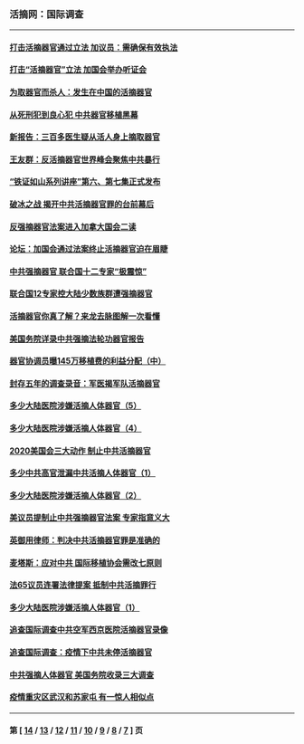 ### 活摘网：国际调查
---
#### [打击活摘器官通过立法 加议员：需确保有效执法](../../pages/nf5947/n13886356.md?12210430) 
#### [打击“活摘器官”立法 加国会举办听证会](../../pages/nf5947/n13869362.md?12210430) 
#### [为取器官而杀人：发生在中国的活摘器官](../../pages/nf5947/n13794731.md?12210430) 
#### [从死刑犯到良心犯 中共器官移植黑幕](../../pages/nf5947/n13764669.md?12210430) 
#### [新报告：三百多医生疑从活人身上摘取器官](../../pages/nf5947/n13703044.md?12210430) 
#### [王友群：反活摘器官世界峰会聚焦中共暴行](../../pages/nf5947/n13250738.md?12210430) 
#### [“铁证如山系列讲座”第六、第七集正式发布](../../pages/nf5947/n13106287.md?12210430) 
#### [破冰之战 揭开中共活摘器官罪的台前幕后](../../pages/nf5947/n13082457.md?12210430) 
#### [反强摘器官法案进入加拿大国会二读](../../pages/nf5947/n13033450.md?12210430) 
#### [论坛：加国会通过法案终止活摘器官迫在眉睫](../../pages/nf5947/n13029839.md?12210430) 
#### [中共强摘器官 联合国十二专家“极震惊”](../../pages/nf5947/n13024313.md?12210430) 
#### [联合国12专家控大陆少数族群遭强摘器官](../../pages/nf5947/n13023877.md?12210430) 
#### [活摘器官你真了解？来龙去脉图解一次看懂](../../pages/nf5947/n13013820.md?12210430) 
#### [美国务院详录中共强摘法轮功器官报告](../../pages/nf5947/n12944519.md?12210430) 
#### [器官协调员曝145万移植费的利益分配（中）](../../pages/nf5947/n12894547.md?12210430) 
#### [封存五年的调查录音：军医揭军队活摘器官](../../pages/nf5947/n12798692.md?12210430) 
#### [多少大陆医院涉嫌活摘人体器官（5）](../../pages/nf5947/n12768383.md?12210430) 
#### [多少大陆医院涉嫌活摘人体器官（4）](../../pages/nf5947/n12664434.md?12210430) 
#### [2020美国会三大动作 制止中共活摘器官](../../pages/nf5947/n12682004.md?12210430) 
#### [多少中共高官泄漏中共活摘人体器官（1）](../../pages/nf5947/n12671234.md?12210430) 
#### [多少大陆医院涉嫌活摘人体器官（2）](../../pages/nf5947/n12655589.md?12210430) 
#### [美议员提制止中共强摘器官法案 专家指意义大](../../pages/nf5947/n12630561.md?12210430) 
#### [英御用律师：判决中共活摘器官罪是准确的](../../pages/nf5947/n12580740.md?12210430) 
#### [麦塔斯：应对中共 国际移植协会需改七原则](../../pages/nf5947/n12514711.md?12210430) 
#### [法65议员连署法律提案 抵制中共活摘罪行](../../pages/nf5947/n12437047.md?12210430) 
#### [多少大陆医院涉嫌活摘人体器官（1）](../../pages/nf5947/n12414284.md?12210430) 
#### [追查国际调查中共空军西京医院活摘器官录像](../../pages/nf5947/n12348837.md?12210430) 
#### [追查国际调查：疫情下中共未停活摘器官](../../pages/nf5947/n12273415.md?12210430) 
#### [中共强摘人体器官 美国务院收录三大调查](../../pages/nf5947/n12181488.md?12210430) 
#### [疫情重灾区武汉和苏家屯 有一惊人相似点](../../pages/nf5947/n12150824.md?12210430) 

---
#### 第 [ [14](./14.md?12210430) / [13](./13.md?12210430) / [12](./12.md?12210430) / [11](./11.md?12210430) / [10](./10.md?12210430) / [9](./9.md?12210430) / [8](./8.md?12210430) / [7](./7.md?12210430) ] 页
